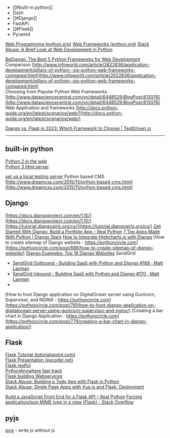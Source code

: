 
- [[#built-in python]]
- Dash
- [[#Django]]
- FastAPI
- [[#Flask]]
- Pyramid


[Web Programming (python.org)](https://wiki.python.org/moin/WebProgramming)
[Web Frameworks (python.org)](https://wiki.python.org/moin/WebFrameworks/)
[Stack Abuse: A Brief Look at Web Development in Python](https://stackabuse.com/a-brief-look-at-web-development-in-python/)  


[BeDjango: The Best 5 Python Frameworks for Web Development](https://www.bedjango.com/blog/Best-5-python-frameworks-web-development/)
Comparison [http://www.infoworld.com/article/2622836/application-development/pillars-of-python--six-python-web-frameworks-compared.html](http://www.infoworld.com/article/2622836/application-development/pillars-of-python--six-python-web-frameworks-compared.html)  
Choosing from Popular Python Web Frameworks [http://www.datasciencecentral.com/xn/detail/6448529:BlogPost:813076](http://www.datasciencecentral.com/xn/detail/6448529:BlogPost:813076)  
Web Application and frameworks [http://docs.python-guide.org/en/latest/scenarios/web/](http://docs.python-guide.org/en/latest/scenarios/web/)  

[Django vs. Flask in 2023: Which Framework to Choose | TestDriven.io](https://testdriven.io/blog/django-vs-flask/)

---

## built-in python
  
[Python 2 in the web](https://docs.python.org/2/howto/webservers.html)  
[Python 3 html.server](https://docs.python.org/3.6/library/http.server.html?highlight=server#http.server.BaseHTTPRequestHandler.server)  

[set up a local testing server](https://developer.mozilla.org/en-US/docs/Learn/Common_questions/set_up_a_local_testing_server)
Python based CMS [http://www.dreamcss.com/2015/11/python-based-cms.html](http://www.dreamcss.com/2015/11/python-based-cms.html)  


## Django

  
[https://docs.djangoproject.com/en/1.10/](https://docs.djangoproject.com/en/1.10/)  
[https://tutorial.djangogirls.org/cs/](https://tutorial.djangogirls.org/cs/)
[Get Started With Django: Build a Portfolio App – Real Python](https://realpython.com/get-started-with-django-1/)
[7 Top Apps Made With Python | Django Stars](https://djangostars.com/blog/top-seven-apps-built-python/)
[How to Integrate Highcharts.js with Django](https://simpleisbetterthancomplex.com/tutorial/2018/04/03/how-to-integrate-highcharts-js-with-django.html)
[How to create sitemap of Django website - https://pythoncircle.com](https://pythoncircle.com/post/686/how-to-create-sitemap-of-django-website/)
[Django Examples: Top 18 Django Websites](https://www.stxnext.com/blog/django-websites-examples/)
SendGrid
- [SendGrid Outbound - Building SaaS with Python and Django #169 · Matt Layman](https://www.mattlayman.com/blog/2023/sendgrid-outbound-building-saas-with-python-and-django-169/)
- [SendGrid Inbound - Building SaaS with Python and Django #170 · Matt Layman](https://www.mattlayman.com/blog/2023/sendgrid-inbound-building-saas-with-python-and-django-170/)
- 

[How to host Django application on DigitalOcean server using Gunicorn, Supervisor, and NGINX - https://pythoncircle.com](https://pythoncircle.com/post/781/how-to-host-django-application-on-digitalocean-server-using-gunicorn-supervisor-and-nginx/)
[Creating a bar chart in Django Application - https://pythoncircle.com](https://pythoncircle.com/post/779/creating-a-bar-chart-in-django-application/)

## Flask

  
[Flask Tutorial (tutorialspoint.com)](https://www.tutorialspoint.com/flask/index.htm)  
[Flask Presentation (pycoder.net)](http://pycoder.net/bospy/presentation.html#)  
[Flask restful](http://flask-restful-cn.readthedocs.io/en/0.3.5/)  
[PythonAnywhere fast track](https://blog.pythonanywhere.com/169/)  
[Flask building Webservices](https://scanlibs.com/flask-building-python-web-services/)  
[Stack Abuse: Building a Todo App with Flask in Python](https://stackabuse.com/building-a-todo-app-with-flask-in-python/)  
[Stack Abuse: Single Page Apps with Vue.js and Flask: Deployment](http://stackabuse.com/single-page-apps-with-vue-js-and-flask-deployment/)

[Build a JavaScript Front End for a Flask API – Real Python](https://realpython.com/flask-javascript-frontend-for-rest-api/)
[Forcing application/json MIME type in a view (Flask) - Stack Overflow](https://stackoverflow.com/questions/11945523/forcing-application-json-mime-type-in-a-view-flask)

## pyjs

[pyjs](http://pyjs.org/) - write js without js

